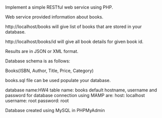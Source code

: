 Implement a simple RESTful web service using PHP.

Web service provided information about books.

http://localhost/books will give list of books that are stored in your database.

http://localhost/books/id will give all book details for given book id.

Results are in JSON or XML format.

Database schema is as follows:

Books(ISBN, Author, Title, Price, Category)

books.sql file can be used populate your database. 

database name:HW4
table name: books 
default hostname, username and password for database connection using MAMP are:
host: localhost 
username: root 
password: root

Database created  using MySQL in PHPMyAdmin


